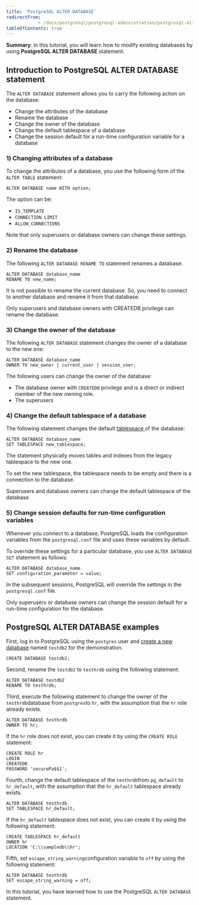 ```yaml
---
title: 'PostgreSQL ALTER DATABASE'
redirectFrom: 
            - /docs/postgresql/postgresql-administration/postgresql-alter-database/
tableOfContents: true
---
```


**Summary**: in this tutorial, you will learn how to modify existing databases by using **PostgreSQL ALTER DATABASE** statement.



## Introduction to PostgreSQL ALTER DATABASE statement



The `ALTER DATABASE` statement allows you to carry the following action on the database:



- Change the attributes of the database
- Rename the database
- Change the owner of the database
- Change the default tablespace of a database
- Change the session default for a run-time configuration variable for a database


### 1) Changing attributes of a database



To change the attributes of a database, you use the following form of the `ALTER TABLE` statement:



```
ALTER DATABASE name WITH option;
```



The option can be:



- `IS_TEMPLATE`
- `CONNECTION LIMIT`
- `ALLOW_CONNECTIONS`


Note that only superusers or database owners can change these settings.



### 2) Rename the database



The following `ALTER DATABASE RENAME TO` statement renames a database:



```
ALTER DATABASE database_name
RENAME TO new_name;
```



It is not possible to rename the current database. So, you need to connect to another database and rename it from that database.



Only superusers and database owners with CREATEDB privilege can rename the database.



### 3) Change the owner of the database



The following `ALTER DATABASE` statement changes the owner of a database to the new one:



```
ALTER DATABASE database_name
OWNER TO new_owner | current_user | session_user;
```



The following users can change the owner of the database:



- The database owner with `CREATEDB` privilege and is a direct or indirect member of the new owning role.
- The superusers


### 4) Change the default tablespace of a database



The following statement changes the default [tablespace ](https://www.postgresqltutorial.com/postgresql-administration/postgresql-create-tablespace/ "PostgreSQL Creating Tablespaces")of the database:



```
ALTER DATABASE database_name
SET TABLESPACE new_tablespace;
```



The statement physically moves tables and indexes from the legacy tablespace to the new one.



To set the new tablespace, the tablespace needs to be empty and there is a connection to the database.



Superusers and database owners can change the default tablespace of the database



### 5) Change session defaults for run-time configuration variables



Whenever you connect to a database, PostgreSQL loads the configuration variables from the `postgresql.conf` file and uses these variables by default.



To override these settings for a particular database, you use `ALTER DATABASE SET` statement as follows:



```
ALTER DATABASE database_name
SET configuration_parameter = value;
```



In the subsequent sessions, PostgreSQL will override the settings in the `postgresql.conf` file.



Only superusers or database owners can change the session default for a run-time configuration for the database.



## PostgreSQL ALTER DATABASE examples



First, log in to PostgreSQL using the `postgres` user and [create a new database](https://www.postgresqltutorial.com/postgresql-administration/postgresql-create-database/ "PostgreSQL CREATE DATABASE") named `testdb2` for the demonstration.



```
CREATE DATABASE testdb2;
```



Second, rename the `testdb2` to `testhrdb` using the following statement:



```
ALTER DATABASE testdb2
RENAME TO testhrdb;
```



Third, execute the following statement to change the owner of the `testhrdb`database from `postgres`to `hr`, with the assumption that the `hr` role already exists.



```
ALTER DATABASE testhrdb
OWNER TO hr;
```



If the `hr` role does not exist, you can create it by using the `CREATE ROLE` statement:



```
CREATE ROLE hr
LOGIN
CREATEDB
PASSWORD 'securePa$$1';
```



Fourth, change the default tablespace of the `testhrdb`from `pg_default` to `hr_default`, with the assumption that the `hr_default` tablespace already exists.



```
ALTER DATABASE testhrdb
SET TABLESPACE hr_default;
```



If the `hr_default` tablespace does not exist, you can create it by using the following statement:



```
CREATE TABLESPACE hr_default
OWNER hr
LOCATION 'C:\\sampledb\\hr';
```



Fifth, set `escape_string_warning`configuration variable to `off` by using the following statement:



```
ALTER DATABASE testhrdb
SET escape_string_warning = off;
```



In this tutorial, you have learned how to use the PostgreSQL `ALTER DATABASE` statement.

